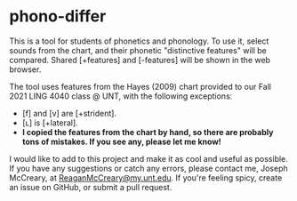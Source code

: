 # phono-differ

This is a tool for students of phonetics and phonology. To use it, select sounds from the chart, and their phonetic "distinctive features" will be compared. Shared [+features] and [-features] will be shown in the web browser.

The tool uses features from the Hayes (2009) chart provided to our Fall 2021 LING 4040 class @ UNT, with the following exceptionsː
- [f] and [v] are [+strident].
- [ʟ] is [+lateral].
- **I copied the features from the chart by hand, so there are probably tons of mistakes. If you see any, please let me know!**

I would like to add to this project and make it as cool and useful as possible. If you have any suggestions or catch any errors, please contact me, Joseph McCreary, at ReaganMcCreary@my.unt.edu. If you're feeling spicy, create an issue on GitHub, or submit a pull request.
